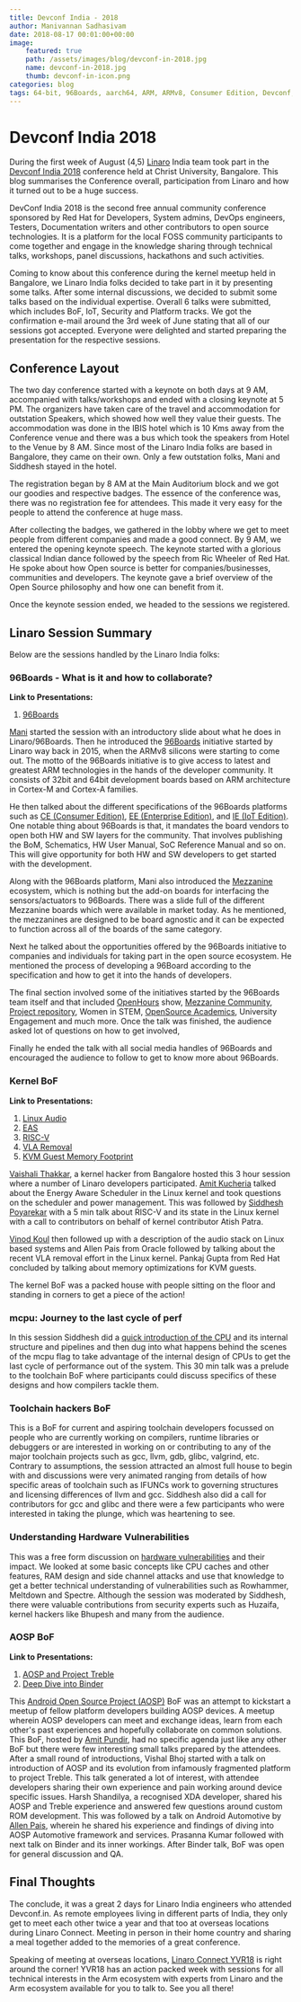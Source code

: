 ```yaml
---
title: Devconf India - 2018
author: Manivannan Sadhasivam
date: 2018-08-17 00:01:00+00:00
image:
    featured: true
    path: /assets/images/blog/devconf-in-2018.jpg
    name: devconf-in-2018.jpg
    thumb: devconf-in-icon.png
categories: blog
tags: 64-bit, 96Boards, aarch64, ARM, ARMv8, Consumer Edition, Devconf, Enterprise Edition, IoT, product, single board computer, linaro, linux, open source, openhours, software, embedded, mezzanine, community, STEM, Zephyr, AOSP, ALSA, KVM, VLA, EAS, Scheduler
---
```


# Devconf India 2018

During the first week of August (4,5) [Linaro](https://www.linaro.org/) India team took part in the [Devconf India 2018](https://devconf.info/in) conference held at Christ University, Bangalore. This blog summarises the Conference overall, participation from Linaro and how it turned out to be a huge success.

DevConf India 2018 is the second free annual community conference sponsored by Red Hat for Developers, System admins, DevOps engineers, Testers, Documentation writers and other contributors to open source technologies. It is a platform for the local FOSS community participants to come together and engage in the knowledge sharing through technical talks, workshops, panel discussions, hackathons and such activities.

Coming to know about this conference during the kernel meetup held in Bangalore, we Linaro India folks decided to take part in it by presenting some talks. After some internal discussions, we decided to submit some talks based on the individual expertise. Overall 6 talks were submitted, which includes BoF, IoT, Security and Platform tracks. We got the confirmation e-mail around the 3rd week of June stating that all of our sessions got accepted. Everyone were delighted and started preparing the presentation for the respective sessions.

## Conference Layout

The two day conference started with a keynote on both days at 9 AM, accompanied with talks/workshops and ended with a closing keynote at 5 PM. The organizers have taken care of the travel and accommodation for outstation Speakers, which showed how well they value their guests. The accommodation was done in the IBIS hotel which is 10 Kms away from the Conference venue and there was a bus which took the speakers from Hotel to the Venue by 8 AM. Since most of the Linaro India folks are based in Bangalore, they came on their own. Only a few outstation folks, Mani and Siddhesh stayed in the hotel.

The registration began by 8 AM at the Main Auditorium block and we got our goodies and respective badges. The essence of the conference was, there was no registration fee for attendees. This made it very easy for the people to attend the conference at huge mass.

After collecting the badges, we gathered in the lobby where we get to meet people from different companies and made a good connect. By 9 AM, we entered the opening keynote speech. The keynote started with a glorious classical Indian dance followed by the speech from Ric Wheeler of Red Hat. He spoke about how Open source is better for companies/businesses, communities and developers. The keynote gave a brief overview of the Open Source philosophy and how one can benefit from it.

Once the keynote session ended, we headed to the sessions we registered.

## Linaro Session Summary

Below are the sessions handled by the Linaro India folks:

### 96Boards - What is it and how to collaborate?

**Link to Presentations:**
1. [96Boards](https://schd.ws/hosted_files/devconfin2018/1e/Devconf-2018.pptx)

[Mani](https://twitter.com/mani_sadhasivam) started the session with an introductory slide about what he does in Linaro/96Boards. Then he introduced the [96Boards](https://www.96boards.org/) initiative started by Linaro way back in 2015, when the ARMv8 silicons were starting to come out. The motto of the 96Boards initiative is to give access to latest and greatest ARM technologies in the hands of the developer community. It consists of 32bit and 64bit development boards based on ARM architecture in Cortex-M and Cortex-A families.

He then talked about the different specifications of the 96Boards platforms such as [CE (Consumer Edition)](https://www.96boards.org/products/ce/), [EE (Enterprise Edition)](https://www.96boards.org/products/ee/), and [IE (IoT Edition)](https://www.96boards.org/products/ie/). One notable thing about 96Boards is that, it mandates the board vendors to open both HW and SW layers for the community. That involves publishing the BoM, Schematics, HW User Manual, SoC Reference Manual and so on. This will give opportunity for both HW and SW developers to get started with the development.

Along with the 96Boards platform, Mani also introduced the [Mezzanine](https://www.96boards.org/products/mezzanine/) ecosystem, which is nothing but the add-on boards for interfacing the sensors/actuators to 96Boards. There was a slide full of the different Mezzanine boards which were available in market today. As he mentioned, the mezzanines are designed to be board agnostic and it can be expected to function across all of the boards of the same category.

Next he talked about the opportunities offered by the 96Boards initiative to companies and individuals for taking part in the open source ecosystem. He mentioned the process of developing a 96Board according to the specification and how to get it into the hands of developers.

The final section involved some of the initiatives started by the 96Boards team itself and that included [OpenHours](https://www.96boards.org/openhours/) show, [Mezzanine Community](https://github.com/96boards/mezzanine-community), [Project repository](https://github.com/96boards-projects), Women in STEM, [OpenSource Academics](https://github.com/sdrobertw/osa), University Engagement and much more. Once the talk was finished, the audience asked lot of questions on how to get involved, 

Finally he ended the talk with all social media handles of 96Boards and encouraged the audience to follow to get to know more about 96Boards.

### Kernel BoF

**Link to Presentations:**
1. [Linux Audio](https://github.com/nerdyvaishali/Talks/blob/master/Kernel_BoF/Audio_Union_Devconf_04082018.pdf)
2. [EAS](https://github.com/nerdyvaishali/Talks/blob/master/Kernel_BoF/A%20whirlwind%20tour%20of%20Energy-aware%20Scheduling%20%40%20Devconf.in.pdf)
3. [RISC-V](https://www.youtube.com/watch?v=6X6i0kcy3GA)
4. [VLA Removal](https://github.com/nerdyvaishali/Talks/blob/master/Kernel_BoF/VLA.pdf)
5. [KVM Guest Memory Footprint](https://github.com/nerdyvaishali/Talks/blob/master/Kernel_BoF/DevConf_Blore_18.pdf)

[Vaishali Thakkar](https://twitter.com/kernel_girl), a kernel hacker from Bangalore hosted this 3 hour session where a number of Linaro developers participated.  [Amit Kucheria](https://twitter.com/idlethread) talked about the Energy Aware Scheduler in the Linux kernel and took questions on the scheduler and power management.  This was followed by [Siddhesh Poyarekar](https://twitter.com/siddhesh_p) with a 5 min talk about RISC-V and its state in the Linux kernel with a call to contributors on behalf of kernel contributor Atish Patra.

[Vinod Koul](https://twitter.com/vkoulk) then followed up with a description of the audio stack on Linux based systems and Allen Pais from Oracle followed by talking about the recent VLA removal effort in the Linux kernel. Pankaj Gupta from Red Hat concluded by talking about memory optimizations for KVM guests.

The kernel BoF was a packed house with people sitting on the floor and standing in corners to get a piece of the action!

### mcpu: Journey to the last cycle of perf

In this session Siddhesh did a [quick introduction of the CPU](https://siddhesh.in/mcpu.pdf) and its internal structure and pipelines and then dug into what happens behind the scenes of the mcpu flag to take advantage of the internal design of CPUs to get the last cycle of performance out of the system.  This 30 min talk was a prelude to the toolchain BoF where participants could discuss specifics of these designs and how compilers tackle them.

### Toolchain hackers BoF

This is a BoF for current and aspiring toolchain developers focussed on people who are currently working on compilers, runtime libraries or debuggers or are interested in working on or contributing to any of the major toolchain projects such as gcc, llvm, gdb, glibc, valgrind, etc. Contrary to assumptions, the session attracted an almost full house to begin with and discussions were very animated ranging from details of how specific areas of toolchain such as IFUNCs work to governing structures and licensing differences of llvm and gcc. Siddhesh also did a call for contributors for gcc and glibc and there were a few participants who were interested in taking the plunge, which was heartening to see.

### Understanding Hardware Vulnerabilities

This was a free form discussion on [hardware vulnerabilities](https://siddhesh.in/hardware-vuln.pdf) and their impact. We looked at some basic concepts like CPU caches and other features, RAM design and side channel attacks and use that knowledge to get a better technical understanding of vulnerabilities such as Rowhammer, Meltdown and Spectre. Although the session was moderated by Siddhesh, there were valuable contributions from security experts such as Huzaifa, kernel hackers like Bhupesh and many from the audience.

### AOSP BoF

**Link to Presentations:**
1. [AOSP and Project Treble](http://people.linaro.org/~amit.pundir/devconf_in/aosp_bof/01%20-%20AOSP%20and%20Project%20Treble.pdf)
2. [Deep Dive into Binder](http://people.linaro.org/~amit.pundir/devconf_in/aosp_bof/03%20-%20Deep%20dive%20into%20Binder%20-%20DevConf%202018.pdf)

This [Android Open Source Project (AOSP)](https://source.android.com/) BoF was an attempt to kickstart a meetup of fellow platform developers building AOSP devices. A meetup wherein AOSP developers can meet and exchange ideas, learn from each other's past experiences and hopefully collaborate on common solutions. This BoF, hosted by [Amit Pundir](https://twitter.com/pundiramit), had no specific agenda just like any other BoF but there were few interesting small talks prepared by the attendees. After a small round of introductions, Vishal Bhoj started with a talk on introduction of AOSP and its evolution from infamously fragmented platform to project Treble. This talk generated a lot of interest, with attendee developers sharing their own experience and pain working around device specific issues. Harsh Shandilya, a recognised XDA developer, shared his AOSP and Treble experience and answered few questions around custom ROM development. This was followed by a talk on Android Automotive by [Allen Pais](https://twitter.com/allenpais), wherein he shared his experience and findings of diving into AOSP Automotive framework and services. Prasanna Kumar followed with next talk on Binder and its inner workings. After Binder talk, BoF was open for general discussion and QA.

## Final Thoughts

The conclude, it was a great 2 days for Linaro India engineers who attended Devconf.in. As remote employees living in different parts of India, they only get to meet each other twice a year and that too at overseas locations during Linaro Connect.  Meeting in person in their home country and sharing a meal together added to the memories of a great conference.

Speaking of meeting at overseas locations, [Linaro Connect YVR18](https://connect.linaro.org/) is right around the corner! YVR18 has an action packed week with sessions for all technical interests in the Arm ecosystem with experts from Linaro and the Arm ecosystem available for you to talk to.  See you all there!
